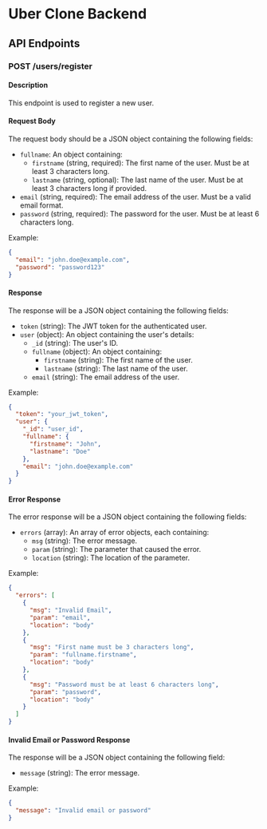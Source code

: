 # Uber Clone Backend

## API Endpoints

### POST /users/register

#### Description
This endpoint is used to register a new user.

#### Request Body
The request body should be a JSON object containing the following fields:

- `fullname`: An object containing:
  - `firstname` (string, required): The first name of the user. Must be at least 3 characters long.
  - `lastname` (string, optional): The last name of the user. Must be at least 3 characters long if provided.
- `email` (string, required): The email address of the user. Must be a valid email format.
- `password` (string, required): The password for the user. Must be at least 6 characters long.

Example:
```json
{
  "email": "john.doe@example.com",
  "password": "password123"
}
```

#### Response
The response will be a JSON object containing the following fields:

- `token` (string): The JWT token for the authenticated user.
- `user` (object): An object containing the user's details:
  - `_id` (string): The user's ID.
  - `fullname` (object): An object containing:
    - `firstname` (string): The first name of the user.
    - `lastname` (string): The last name of the user.
  - `email` (string): The email address of the user.

Example:
```json
{
  "token": "your_jwt_token",
  "user": {
    "_id": "user_id",
    "fullname": {
      "firstname": "John",
      "lastname": "Doe"
    },
    "email": "john.doe@example.com"
  }
}
```

#### Error Response
The error response will be a JSON object containing the following fields:

- `errors` (array): An array of error objects, each containing:
  - `msg` (string): The error message.
  - `param` (string): The parameter that caused the error.
  - `location` (string): The location of the parameter.

Example:
```json
{
  "errors": [
    {
      "msg": "Invalid Email",
      "param": "email",
      "location": "body"
    },
    {
      "msg": "First name must be 3 characters long",
      "param": "fullname.firstname",
      "location": "body"
    },
    {
      "msg": "Password must be at least 6 characters long",
      "param": "password",
      "location": "body"
    }
  ]
}
```

#### Invalid Email or Password Response
The response will be a JSON object containing the following field:

- `message` (string): The error message.

Example:
```json
{
  "message": "Invalid email or password"
}
```